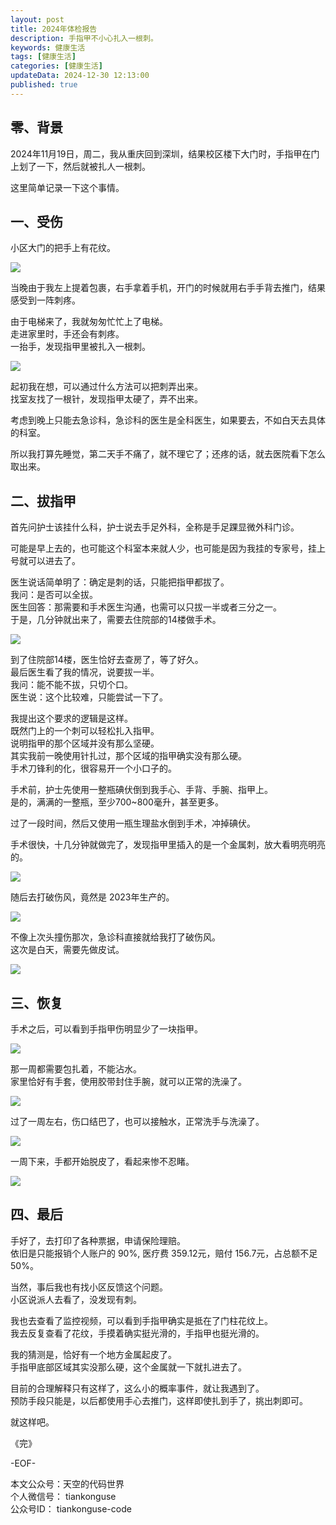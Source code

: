 ```yaml
---
layout: post  
title: 2024年体检报告    
description: 手指甲不小心扎入一根刺。  
keywords: 健康生活    
tags: [健康生活]  
categories: [健康生活]  
updateData: 2024-12-30 12:13:00  
published: true  
---
```



## 零、背景  


2024年11月19日，周二，我从重庆回到深圳，结果校区楼下大门时，手指甲在门上划了一下，然后就被扎人一根刺。  


这里简单记录一下这个事情。  


## 一、受伤  


小区大门的把手上有花纹。  


![](https://res2024.tiankonguse.com/images/2024/12/30/002.png) 


当晚由于我左上提着包裹，右手拿着手机，开门的时候就用右手手背去推门，结果感受到一阵刺疼。  


由于电梯来了，我就匆匆忙忙上了电梯。  
走进家里时，手还会有刺疼。  
一抬手，发现指甲里被扎入一根刺。  


![](https://res2024.tiankonguse.com/images/2024/12/30/001.png) 


起初我在想，可以通过什么方法可以把刺弄出来。  
找室友找了一根针，发现指甲太硬了，弄不出来。  


考虑到晚上只能去急诊科，急诊科的医生是全科医生，如果要去，不如白天去具体的科室。  


所以我打算先睡觉，第二天手不痛了，就不理它了；还疼的话，就去医院看下怎么取出来。  


## 二、拔指甲  


首先问护士该挂什么科，护士说去手足外科，全称是手足踝显微外科门诊。  


可能是早上去的，也可能这个科室本来就人少，也可能是因为我挂的专家号，挂上号就可以进去了。  


医生说话简单明了：确定是刺的话，只能把指甲都拔了。  
我问：是否可以全拔。  
医生回答：那需要和手术医生沟通，也需可以只拔一半或者三分之一。  
于是，几分钟就出来了，需要去住院部的14楼做手术。  


![](https://res2024.tiankonguse.com/images/2024/12/30/003.png) 



到了住院部14楼，医生恰好去查房了，等了好久。  
最后医生看了我的情况，说要拔一半。  
我问：能不能不拔，只切个口。  
医生说：这个比较难，只能尝试一下了。  


我提出这个要求的逻辑是这样。  
既然门上的一个刺可以轻松扎入指甲。  
说明指甲的那个区域并没有那么坚硬。  
其实我前一晚使用针扎过，那个区域的指甲确实没有那么硬。  
手术刀锋利的化，很容易开一个小口子的。  


手术前，护士先使用一整瓶碘伏倒到我手心、手背、手腕、指甲上。  
是的，满满的一整瓶，至少700~800毫升，甚至更多。  


过了一段时间，然后又使用一瓶生理盐水倒到手术，冲掉碘伏。  


手术很快，十几分钟就做完了，发现指甲里插入的是一个金属刺，放大看明亮明亮的。  


![](https://res2024.tiankonguse.com/images/2024/12/30/004.png) 



随后去打破伤风，竟然是 2023年生产的。  



![](https://res2024.tiankonguse.com/images/2024/12/30/005.png) 



不像上次头撞伤那次，急诊科直接就给我打了破伤风。  
这次是白天，需要先做皮试。  



![](https://res2024.tiankonguse.com/images/2024/12/30/006.png) 



## 三、恢复  



手术之后，可以看到手指甲伤明显少了一块指甲。  



![](https://res2024.tiankonguse.com/images/2024/12/30/007.png) 



那一周都需要包扎着，不能沾水。  
家里恰好有手套，使用胶带封住手腕，就可以正常的洗澡了。  



![](https://res2024.tiankonguse.com/images/2024/12/30/008.png) 



过了一周左右，伤口结巴了，也可以接触水，正常洗手与洗澡了。  



![](https://res2024.tiankonguse.com/images/2024/12/30/009.png) 



一周下来，手都开始脱皮了，看起来惨不忍睹。  


![](https://res2024.tiankonguse.com/images/2024/12/30/010.png) 



## 四、最后  


手好了，去打印了各种票据，申请保险理赔。  
依旧是只能报销个人账户的 90%, 医疗费 359.12元，赔付 156.7元，占总额不足 50%。  


当然，事后我也有找小区反馈这个问题。  
小区说派人去看了，没发现有刺。  


我也去查看了监控视频，可以看到手指甲确实是抵在了门柱花纹上。  
我去反复查看了花纹，手摸着确实挺光滑的，手指甲也挺光滑的。  


我的猜测是，恰好有一个地方金属起皮了。  
手指甲底部区域其实没那么硬，这个金属就一下就扎进去了。  


目前的合理解释只有这样了，这么小的概率事件，就让我遇到了。  
预防手段只能是，以后都使用手心去推门，这样即使扎到手了，挑出刺即可。  



就这样吧。  


《完》  


-EOF-  

本文公众号：天空的代码世界  
个人微信号： tiankonguse  
公众号ID： tiankonguse-code  
  